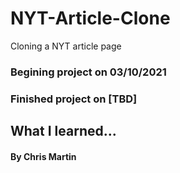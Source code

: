 # NYT-Article-Clone
Cloning a NYT article page

### Begining project on 03/10/2021

### Finished project on [TBD]

## What I learned...

#### By Chris Martin
